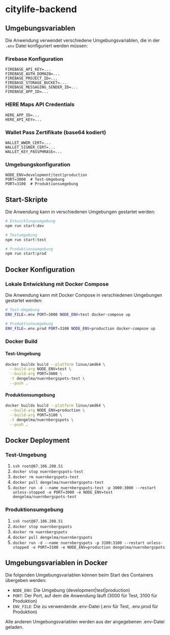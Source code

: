 # citylife-backend

## Umgebungsvariablen

Die Anwendung verwendet verschiedene Umgebungsvariablen, die in der `.env` Datei konfiguriert werden müssen:

### Firebase Konfiguration
```
FIREBASE_API_KEY=...
FIREBASE_AUTH_DOMAIN=...
FIREBASE_PROJECT_ID=...
FIREBASE_STORAGE_BUCKET=...
FIREBASE_MESSAGING_SENDER_ID=...
FIREBASE_APP_ID=...
```

### HERE Maps API Credentials
```
HERE_APP_ID=...
HERE_API_KEY=...
```

### Wallet Pass Zertifikate (base64 kodiert)
```
WALLET_WWDR_CERT=...
WALLET_SIGNER_CERT=...
WALLET_KEY_PASSPHRASE=...
```

### Umgebungskonfiguration
```
NODE_ENV=development|test|production
PORT=3000  # Test-Umgebung
PORT=3100  # Produktionsumgebung
```

## Start-Skripte

Die Anwendung kann in verschiedenen Umgebungen gestartet werden:

```bash
# Entwicklungsumgebung
npm run start:dev

# Testumgebung
npm run start:test

# Produktionsumgebung
npm run start:prod
```

## Docker Konfiguration

### Lokale Entwicklung mit Docker Compose

Die Anwendung kann mit Docker Compose in verschiedenen Umgebungen gestartet werden:

```bash
# Test-Umgebung
ENV_FILE=.env PORT=3000 NODE_ENV=test docker-compose up

# Produktionsumgebung
ENV_FILE=.env.prod PORT=3100 NODE_ENV=production docker-compose up
```

### Docker Build

#### Test-Umgebung
```bash
docker buildx build --platform linux/amd64 \
  --build-arg NODE_ENV=test \
  --build-arg PORT=3000 \
  -t dengelma/nuernbergspots-test \
  --push .
```

#### Produktionsumgebung
```bash
docker buildx build --platform linux/amd64 \
  --build-arg NODE_ENV=production \
  --build-arg PORT=3100 \
  -t dengelma/nuernbergspots \
  --push .
```

## Docker Deployment

### Test-Umgebung
1. `ssh root@87.106.208.51`
2. `docker stop nuernbergspots-test`
3. `docker rm nuernbergspots-test`
4. `docker pull dengelma/nuernbergspots-test`
5. `docker run -d --name nuernbergspots-test -p 3000:3000 --restart unless-stopped -e PORT=3000 -e NODE_ENV=test dengelma/nuernbergspots-test`

### Produktionsumgebung
1. `ssh root@87.106.208.51`
2. `docker stop nuernbergspots`
3. `docker rm nuernbergspots`
4. `docker pull dengelma/nuernbergspots`
5. `docker run -d --name nuernbergspots -p 3100:3100 --restart unless-stopped -e PORT=3100 -e NODE_ENV=production dengelma/nuernbergspots`

## Umgebungsvariablen in Docker

Die folgenden Umgebungsvariablen können beim Start des Containers übergeben werden:

- `NODE_ENV`: Die Umgebung (development|test|production)
- `PORT`: Der Port, auf dem die Anwendung läuft (3000 für Test, 3100 für Produktion)
- `ENV_FILE`: Die zu verwendende .env-Datei (.env für Test, .env.prod für Produktion)

Alle anderen Umgebungsvariablen werden aus der angegebenen .env-Datei geladen.